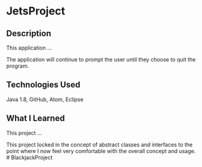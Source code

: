 # JetsProject## DescriptionThis application ...The application will continue to prompt the user until they choose to quit the program.## Technologies UsedJava 1.8, GitHub, Atom, Eclipse## What I LearnedThis project ...This project locked in the concept of abstract classes and interfaces to the point where I now feel very comfortable with the overall concept and usage. #   B l a c k j a c k P r o j e c t  
 